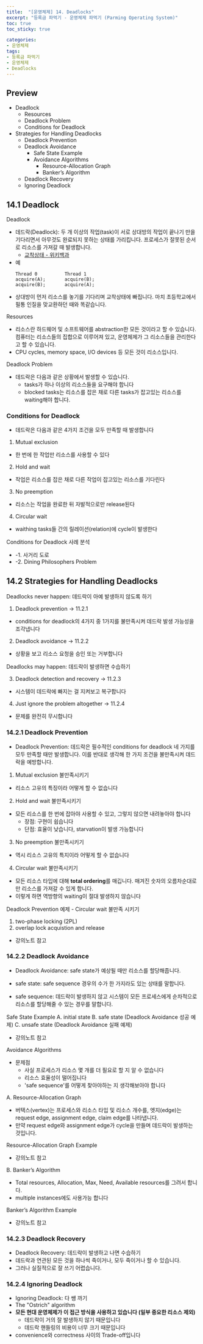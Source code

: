 ```yaml
---
title:  "[운영체제] 14. Deadlocks"
excerpt: "등록금 파먹기 - 운영체제 파먹기 (Parming Operating System)"
toc: true
toc_sticky: true

categories:
- 운영체제
tags:
- 등록금 파먹기
- 운영체제
- Deadlocks
---
```


## Preview
*	Deadlock
    * Resources
    * Deadlock Problem
    * Conditions for Deadlock
* Strategies for Handling Deadlocks
  * Deadlock Prevention
  * Deadlock Avoidance
    * Safe State Example
    * Avoidance Algorithms
      * Resource-Allocation Graph
      * Banker’s Algorithm
  * Deadlock Recovery
  * Ignoring Deadlock

<!--14강 Synchronization (3)-->
## 14.1 Deadlock
Deadlock
* 데드락(Deadlock): 두 개 이상의 작업(task)이 서로 상대방의 작업이 끝나기 만을 기다리면서 아무것도 완료되지 못하는 상태를 가리킵니다. 프로세스가 잘못된 순서로 리소스를 가져갈 때 발생합니다.
  * [교착상태 - 위키백과](https://ko.wikipedia.org/wiki/%EA%B5%90%EC%B0%A9_%EC%83%81%ED%83%9C)
* 예
  ```
  Thread 0          Thread 1
  acquire(A);       acquire(B);
  acquire(B);       acquire(A);
  ```
* 상대방이 먼저 리소스를 놓기를 기다리며 교착상태에 빠집니다. 마치 초등학교에서 필통 인질을 맞교환하던 때와 똑같습니다.

Resources
* 리소스란 하드웨어 및 소프트웨어를 abstraction한 모든 것이라고 할 수 있습니다. 컴퓨터는 리소스들의 집합으로 이루어져 있고, 운영체제가 그 리소스들을 관리한다고 할 수 있습니다.
* CPU cycles, memory space, I/O devices 등 모든 것이 리소스입니다.

Deadlock Problem
* 데드락은 다음과 같은 상황에서 발생할 수 있습니다.
  * tasks가 하나 이상의 리소스들을 요구해야 합니다
  * blocked tasks는 리소스를 잡은 채로 다른 tasks가 잡고있는 리소스를 waiting해야 합니다.

### Conditions for Deadlock
* 데드락은 다음과 같은 4가지 조건을 모두 만족할 때 발생합니다
1. Mutual exclusion
* 한 번에 한 작업만 리소스를 사용할 수 있다
2. Hold and wait
* 작업은 리소스를 잡은 채로 다른 작업이 잡고있는 리소스를 기다린다
3. No preemption
* 리소스는 작업을 완료한 뒤 자발적으로만 release된다
4. Circular wait
* waithing tasks들 간의 릴레이션(relation)에 cycle이 발생한다

Conditions for Deadlock 사례 분석
* -1. 사거리 도로
* -2. Dining Philosophers Problem

## 14.2 Strategies for Handling Deadlocks
Deadlocks never happen: 데드락이 아예 발생하지 않도록 하기

1. Deadlock prevention -> 11.2.1
* conditions for deadlock의 4가지 중 1가지를 불만족시켜 데드락 발생 가능성을 조각냅니다
2. Deadlock avoidance -> 11.2.2
* 상황을 보고 리소스 요청을 승인 또는 거부합니다

Deadlocks may happen: 데드락이 발생하면 수습하기

3. Deadlock detection and recovery -> 11.2.3
* 시스템이 데드락에 빠지는 걸 지켜보고 복구합니다
4. Just ignore the problem altogether -> 11.2.4
* 문제를 완전히 무시합니다

### 14.2.1 Deadlock Prevention
* Deadlock Prevention: 데드락은 필수적인 conditions for deadlock 네 가지를 모두 만족할 때만 발생합니다. 이를 반대로 생각해 한 가지 조건을 불만족시켜 데드락을 예방합니다.
1. Mutual exclusion 불만족시키기
* 리소스 고유의 특징이라 어떻게 할 수 없습니다
2. Hold and wait 불만족시키기
* 모든 리소스를 한 번에 잡아야 사용할 수 있고, 그렇지 않으면 내려놓아야 합니다
  * 장점: 구현이 쉽습니다
  * 단점: 효율이 낮습니다, starvation이 발생 가능합니다
3. No preemption 불만족시키기
* 역시 리소스 고유의 특지이라 어떻게 할 수 없습니다
4. Circular wait 불만족시키기
* 모든 리소스 타입에 대해 **total ordering**를 매깁니다. 매겨진 숫자의 오름차순대로만 리소스를 가져갈 수 있게 합니다.
* 이렇게 하면 역방향의 waiting이 절대 발생하지 않습니다

Deadlock Prevention 예제 - Circular wait 불만족 시키기
1. two-phase locking (2PL)
2. overlap lock acquistion and release
* 강의노트 참고

### 14.2.2 Deadlock Avoidance
* Deadlock Avoidance: safe state가 예상될 때만 리소스를 할당해줍니다.

* safe state: safe sequence 경우의 수가 한 가지라도 있는 상태를 말합니다.
* safe sequence: 데드락이 발생하지 않고 시스템이 모든 프로세스에게 순차적으로 리소스를 할당해줄 수 있는 경우를 말합니다.

Safe State Example
A. initial state
B. safe state (Deadlock Avoidance 성공 예제)
C. unsafe state (Deadlock Avoidance 실패 예제)
* 강의노트 참고

Avoidance Algorithms
* 문제점
  * 사실 프로세스가 리소스 몇 개를 더 필요로 할 지 알 수 없습니다
  * 리소스 효율성이 떨어집니다
  * 'safe sequence'를 어떻게 찾아야하는 지 생각해보아야 합니다

A. Resource-Allocation Graph
* 버택스(vertex)는 프로세스와 리소스 타입 및 리소스 개수를, 엣지(edge)는 request edge, assignment edge, claim edge를 나타냅니다.
* 만약 request edge와 assignment edge가 cycle을 만들며 데드락이 발생하는 것입니다.

Resource-Allocation Graph Example
* 강의노트 참고

B. Banker’s Algorithm
* Total resources, Allocation, Max, Need, Available resources를 그려서 합니다.
* multiple instances에도 사용가능 합니다

Banker’s Algorithm Example
* 강의노트 참고

### 14.2.3 Deadlock Recovery
* Deadlock Recovery: 데드락이 발생하고 나면 수습하기
* 데드락과 연관된 모든 것을 하나씩 죽이거나, 모두 죽이거나 할 수 있습니다.
* 그러나 실질적으로 잘 쓰기 어렵습니다.

### 14.2.4 Ignoring Deadlock
* Ignoring Deadlock: 다 쌩 까기
* The "Ostrich" algorithm
* **모든 현대 운영체제가 이 접근 방식을 사용하고 있습니다 (일부 중요한 리소스 제외)**
  * 데드락이 거의 잘 발생하지 않기 때문입니다
  * 데드락 핸들링의 비용이 너무 크기 때문입니다
* convenience와 correctness 사이의 Trade-off입니다